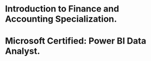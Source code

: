 # Introduction to Finance and Accounting Specialization.
# Microsoft Certified: Power BI Data Analyst.

